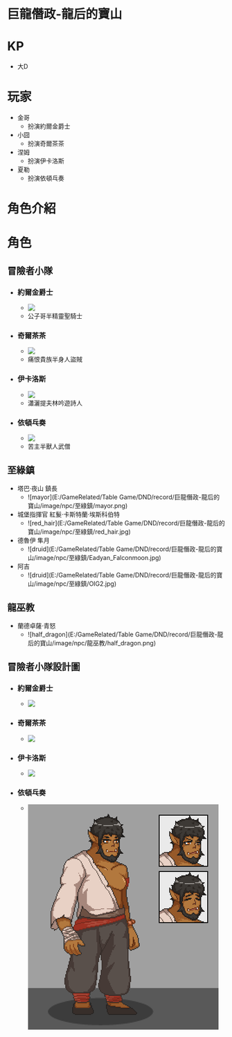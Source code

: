 # 巨龍僭政-龍后的寶山

# KP

* 大D

# 玩家

* 金哥
  * 扮演約爾金爵士
* 小囧
  * 扮演奇爾茶茶
* 涅姆
  * 扮演伊卡洛斯
* 夏勒
  * 扮演依頓乓奏

# 角色介紹

# 角色

## 冒險者小隊

* ### 約爾金爵士

  * <img src="E:/GameRelated/Table Game/DND/record/巨龍僭政-龍后的寶山/image/player/header/jing.png" style="float:left;width:100px;height:100 px">
  * 公子哥半精靈聖騎士

* ### 奇爾茶茶

  * <img src="E:/GameRelated/Table Game/DND/record/巨龍僭政-龍后的寶山/image/player/header/orz.png" style="float:left;width:100px;height:100 px">
  * 痛恨貴族半身人盜賊

* ### 伊卡洛斯

  * <img src="E:/GameRelated/Table Game/DND/record/巨龍僭政-龍后的寶山/image/player/header/nemu.png" style="float:left;width:100px;height:100 px">
  * 瀟灑提夫林吟遊詩人

* ### 依頓乓奏

  * <img src="E:/GameRelated/Table Game/DND/record/巨龍僭政-龍后的寶山/image/player/header/sherek.png" style="float:left;width:100px;height:100 px">
  * 苦主半獸人武僧

## 至綠鎮

* 塔巴·夜山 鎮長
  * ![mayor](E:/GameRelated/Table Game/DND/record/巨龍僭政-龍后的寶山/image/npc/至綠鎮/mayor.png)
* 城堡指揮官 紅髮·卡斯特蘭·埃斯科伯特
  * ![red_hair](E:/GameRelated/Table Game/DND/record/巨龍僭政-龍后的寶山/image/npc/至綠鎮/red_hair.jpg)
* 德魯伊 隼月
  * ![druid](E:/GameRelated/Table Game/DND/record/巨龍僭政-龍后的寶山/image/npc/至綠鎮/Eadyan_Falconmoon.jpg)
* 阿吉
  * ![druid](E:/GameRelated/Table Game/DND/record/巨龍僭政-龍后的寶山/image/npc/至綠鎮/OIG2.jpg)



## 龍巫教

* 蘭德卓薩·青怒
  * ![half_dragon](E:/GameRelated/Table Game/DND/record/巨龍僭政-龍后的寶山/image/npc/龍巫教/half_dragon.png)

## 冒險者小隊設計圖

* ### 約爾金爵士

  * <img src="E:/GameRelated/Table Game/DND/record/巨龍僭政-龍后的寶山/image/player/design/jing.png" style="float:left;">

* ### 奇爾茶茶

  * <img src="E:/GameRelated/Table Game/DND/record/巨龍僭政-龍后的寶山/image/player/design/orz.png" style="float:left;">

* ### 伊卡洛斯

  * <img src="E:/GameRelated/Table Game/DND/record/巨龍僭政-龍后的寶山/image/player/design/nemu.png" style="float:left;">

* ### 依頓乓奏

  * <img src="image/player/design/sherek.png" style="float:left;">